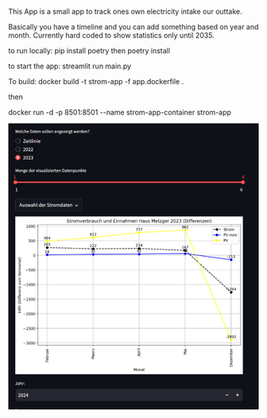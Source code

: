 This App is a small app to track ones own electricity intake our outtake. 

Basically you have a timeline and you can add something based on year and month. 
Currently hard coded to show statistics only until 2035.

to run locally:
pip install poetry
then
poetry install

to start the app:
streamlit run main.py  

To build:
docker build -t strom-app -f app.dockerfile .

then

docker run -d -p 8501:8501 --name strom-app-container strom-app


![Potentiometer Holder](Image.PNG)